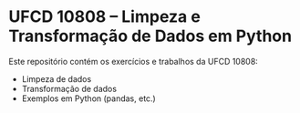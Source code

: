 # UFCD 10808 – Limpeza e Transformação de Dados em Python

Este repositório contém os exercícios e trabalhos da UFCD 10808:
- Limpeza de dados
- Transformação de dados
- Exemplos em Python (pandas, etc.)
